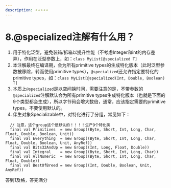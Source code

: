 ```yaml
---
description: ⭐️⭐️⭐️⭐️⭐️
---
```


# 8.@specialized注解有什么用？

1. 用于特化泛型，避免装箱/拆箱以提升性能（不考虑Integer和int的内存差异），作用在泛型参数上，如：`class MyList[@specialized T]`
2. 本注解最终在编译期，会为所有primitive types的生成特化版本（此时泛型参数被移除，转而使用primitive types），`@specialized`还允许指定要特化的primitive types，如：`class MyList[@specialized(Int, Double, Boolean) T]`
3. 本质上`@specialized`是以空间换时间，需要注意的是，不带参数的`@specialized`注解默认会为所有primitive types生成特化版本（也就是下面的9个类型都会生成），所以字节码会增大数倍，通常，应该指定需要的primitive types，不要使用默认的。
4. 伴生对象Specializable中，对特化进行了分组，常见如下：

```
  // 注意，这个group这个是默认的！！！！生产9个特化类
  final val Primitives  = new Group((Byte, Short, Int, Long, Char, Float, Double, Boolean, Unit))
  final val Everything  = new Group((Byte, Short, Int, Long, Char, Float, Double, Boolean, Unit, AnyRef))
  final val Bits32AndUp = new Group((Int, Long, Float, Double))
  final val Integral    = new Group((Byte, Short, Int, Long, Char))
  final val AllNumeric  = new Group((Byte, Short, Int, Long, Char, Float, Double))
  final val BestOfBreed = new Group((Int, Double, Boolean, Unit, AnyRef))
```



答到1及格，答完满分


